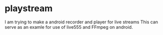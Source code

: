 playstream
==========
I am trying to make a android recorder and player for live streams
This can serve as an examle for use of live555 and FFmpeg on android.
